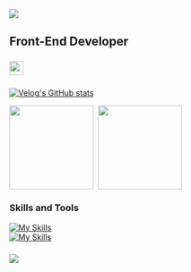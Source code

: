 <img src="https://capsule-render.vercel.app/api?type=waving&color=BDBDC8&height=150&section=header" />
<h2 align="left">Front-End Developer</h2>
 
###
</div>
<div align="left">
<a href="https://hits.seeyoufarm.com"><img src="https://hits.seeyoufarm.com/api/count/incr/badge.svg?url=https%3A%2F%2Fgithub.com%2Fxxziiko%2Fhit-counter&count_bg=%23555555&title_bg=%23555555&icon=github.svg&icon_color=%23E7E7E7&title=hit&edge_flat=true" height="25"/></a>
</div>

###
<div>

[![Velog's GitHub stats](https://velog-readme-stats.vercel.app/api?name=xxziiko)](https://velog-readme-stats.vercel.app/api/redirect?name=xxziiko)


</div>

<a href="https://github.com/anuraghazra/github-readme-stats">
  <img height=150 align="center" src="https://github-readme-stats.vercel.app/api?username=xxziiko&theme=graywhite&hide_border=true&rank_icon=github" /></a>&nbsp;
<a href="https://github.com/anuraghazra/convoychat">
  <img height=150 align="center" src="https://github-readme-stats.vercel.app/api/top-langs?username=xxziiko&layout=compact&langs_count=8&card_width=320&theme=graywhite&hide_border=true" />
</a>


### Skills and Tools

[![My Skills](https://skillicons.dev/icons?i=react,nextjs,ts,js,styledcomponents,sass,vite,supabase,html,css)](https://skillicons.dev) <br/>
[![My Skills](https://skillicons.dev/icons?i=git,github,notion,figma)](https://skillicons.dev)


### 



<img src="https://capsule-render.vercel.app/api?type=waving&color=BDBDC8&height=150&section=footer" />

 




